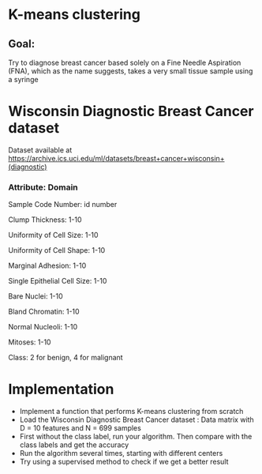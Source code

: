 # K-means clustering

## Goal:
Try to diagnose breast cancer based solely on a Fine Needle Aspiration (FNA), which as the name suggests, takes a very small tissue sample using a syringe

# Wisconsin Diagnostic Breast Cancer dataset

Dataset available at https://archive.ics.uci.edu/ml/datasets/breast+cancer+wisconsin+(diagnostic)
### Attribute: Domain
Sample Code Number: id number 

Clump Thickness: 1-10 

Uniformity of Cell Size: 1-10 

Uniformity of Cell Shape: 1-10 

Marginal Adhesion: 1-10 

Single Epithelial Cell Size: 1-10

Bare Nuclei: 1-10

Bland Chromatin: 1-10

Normal Nucleoli: 1-10

Mitoses: 1-10

Class: 2 for benign, 4 for malignant

# Implementation

- Implement a function that performs K-means clustering from scratch
- Load the Wisconsin Diagnostic Breast Cancer dataset : Data matrix with D = 10 features and N = 699 samples
- First without the class label, run your algorithm. Then compare with the class labels and get the accuracy
- Run the algorithm several times, starting with different centers
- Try using a supervised method to check if we get a better result
